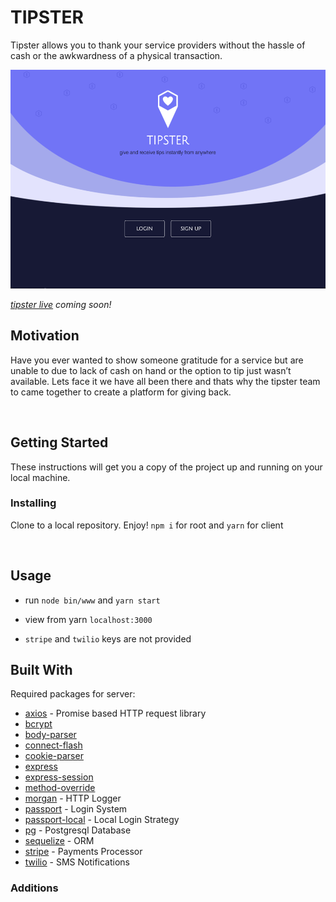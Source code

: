 # TIPSTER
Tipster allows you to thank your service providers without the hassle of cash or the awkwardness of a physical transaction.

<img src="./client/public/assets/images/home-1.png" style="height:350px;margin:0 auto;text-align:center">

*[tipster live](https://gettipster.io) coming soon!*

## Motivation
Have you ever wanted to show someone gratitude for a service but are unable to due to lack of cash on hand or the option to tip just wasn’t available. Lets face it we have all been there and thats why the tipster team to came together to create a platform for giving back.


<img src="" >

## Getting Started

These instructions will get you a copy of the project up and running on your local machine.

### Installing

Clone to a local repository. Enjoy!
`npm i` for root and  `yarn` for client

<img src="" >

## Usage

* run `node bin/www` and `yarn start`

* view from yarn `localhost:3000`

* `stripe` and `twilio` keys are not provided

## Built With
Required packages for server:
* [axios](https://www.npmjs.com/package/body-parser) - Promise based HTTP request library
* [bcrypt](https://www.npmjs.com/package/bcrypt)
* [body-parser](https://www.npmjs.com/package/body-parser)
* [connect-flash](https://www.npmjs.com/package/connect-flash)
* [cookie-parser](https://www.npmjs.com/package/cookie-parser)
* [express](https://www.npmjs.com/package/express)
* [express-session](https://www.npmjs.com/package/express-session)
* [method-override](https://www.npmjs.com/package/method-override)
* [morgan](https://www.npmjs.com/package/morgan) - HTTP Logger
* [passport](https://www.npmjs.com/package/passport) - Login System
* [passport-local](https://www.npmjs.com/package/passport-local) - Local Login Strategy
* [pg](https://www.npmjs.com/package/pg) - Postgresql Database
* [sequelize](https://www.npmjs.com/package/sequelize) - ORM
* [stripe](https://www.npmjs.com/package/stripe) - Payments Processor 
* [twilio](https://www.npmjs.com/package/twilio) - SMS Notifications





### Additions


